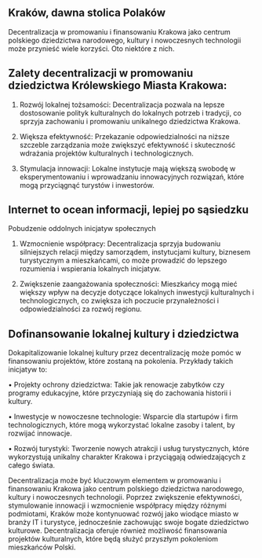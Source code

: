 ## Kraków, dawna stolica Polaków

Decentralizacja w promowaniu i finansowaniu Krakowa jako centrum polskiego dziedzictwa narodowego, kultury i nowoczesnych technologii może przynieść wiele korzyści. Oto niektóre z nich.

## Zalety decentralizacji w promowaniu dziedzictwa Królewskiego Miasta Krakowa:

1. Rozwój lokalnej tożsamości: Decentralizacja pozwala na lepsze dostosowanie polityk kulturalnych do lokalnych potrzeb i tradycji, co sprzyja zachowaniu i promowaniu unikalnego dziedzictwa Krakowa.



2. Większa efektywność: Przekazanie odpowiedzialności na niższe szczeble zarządzania może zwiększyć efektywność i skuteczność wdrażania projektów kulturalnych i technologicznych.



3. Stymulacja innowacji: Lokalne instytucje mają większą swobodę w eksperymentowaniu i wprowadzaniu innowacyjnych rozwiązań, które mogą przyciągnąć turystów i inwestorów.

## Internet to ocean informacji, lepiej po sąsiedzku

Pobudzenie oddolnych inicjatyw społecznych

1. Wzmocnienie współpracy: Decentralizacja sprzyja budowaniu silniejszych relacji między samorządem, instytucjami kultury, biznesem turystycznym a mieszkańcami, co może prowadzić do lepszego rozumienia i wspierania lokalnych inicjatyw.



2. Zwiększenie zaangażowania społeczności: Mieszkańcy mogą mieć większy wpływ na decyzje dotyczące lokalnych inwestycji kulturalnych i technologicznych, co zwiększa ich poczucie przynależności i odpowiedzialności za rozwój regionu.

## Dofinansowanie lokalnej kultury i dziedzictwa

Dokapitalizowanie lokalnej kultury przez decentralizację może pomóc w finansowaniu projektów, które zostaną na pokolenia. Przykłady takich inicjatyw to:

•  Projekty ochrony dziedzictwa: Takie jak renowacje zabytków czy programy edukacyjne, które przyczyniają się do zachowania historii i kultury.

•  Inwestycje w nowoczesne technologie: Wsparcie dla startupów i firm technologicznych, które mogą wykorzystać lokalne zasoby i talent, by rozwijać innowacje.

•  Rozwój turystyki: Tworzenie nowych atrakcji i usług turystycznych, które wykorzystują unikalny charakter Krakowa i przyciągają odwiedzających z całego świata.

Decentralizacja może być kluczowym elementem w promowaniu i finansowaniu Krakowa jako centrum polskiego dziedzictwa narodowego, kultury i nowoczesnych technologii. Poprzez zwiększenie efektywności, stymulowanie innowacji i wzmocnienie współpracy między różnymi podmiotami, Kraków może kontynuować rozwój jako wiodące miasto w branży IT i turystyce, jednocześnie zachowując swoje bogate dziedzictwo kulturowe. Decentralizacja oferuje również możliwość finansowania projektów kulturalnych, które będą służyć przyszłym pokoleniom mieszkańców Polski.